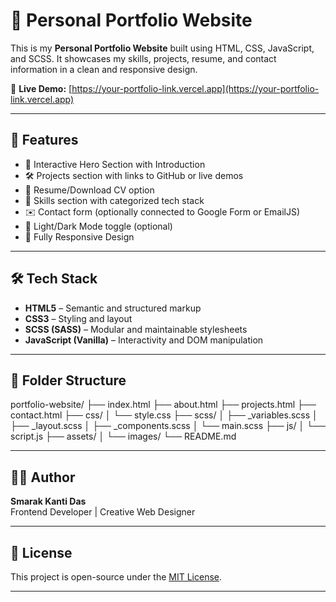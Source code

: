 
# 💼 Personal Portfolio Website

This is my **Personal Portfolio Website** built using HTML, CSS, JavaScript, and SCSS. It showcases my skills, projects, resume, and contact information in a clean and responsive design.

🔗 **Live Demo:** [https://your-portfolio-link.vercel.app](https://your-portfolio-link.vercel.app)

---

## 🚀 Features

- 👋 Interactive Hero Section with Introduction
- 🛠️ Projects section with links to GitHub or live demos
- 📄 Resume/Download CV option
- 🧠 Skills section with categorized tech stack
- ✉️ Contact form (optionally connected to Google Form or EmailJS)
- 🌙 Light/Dark Mode toggle (optional)
- 📱 Fully Responsive Design

---

## 🛠️ Tech Stack

- **HTML5** – Semantic and structured markup
- **CSS3** – Styling and layout
- **SCSS (SASS)** – Modular and maintainable stylesheets
- **JavaScript (Vanilla)** – Interactivity and DOM manipulation

---

## 📁 Folder Structure

portfolio-website/
├── index.html
├── about.html
├── projects.html
├── contact.html
├── css/
│ └── style.css
├── scss/
│ ├── _variables.scss
│ ├── _layout.scss
│ ├── _components.scss
│ └── main.scss
├── js/
│ └── script.js
├── assets/
│ └── images/
└── README.md

---

## 🧑‍💻 Author

**Smarak Kanti Das**  
Frontend Developer | Creative Web Designer  

---

## 📄 License

This project is open-source under the [MIT License](LICENSE).

---

